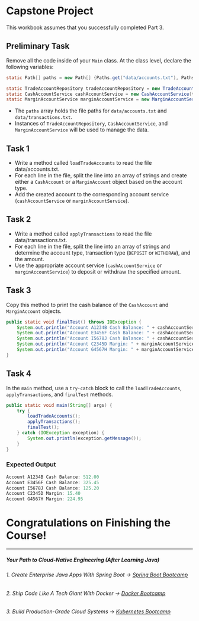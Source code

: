 # Capstone Project

This workbook assumes that you successfully completed Part 3.

## Preliminary Task
Remove all the code inside of your `Main` class. At the class level, declare the following variables:
```java
static Path[] paths = new Path[] {Paths.get("data/accounts.txt"), Paths.get("data/transactions.txt")};

static TradeAccountRepository tradeAccountRepository = new TradeAccountRepository();
static CashAccountService cashAccountService = new CashAccountService(tradeAccountRepository);
static MarginAccountService marginAccountService = new MarginAccountService(tradeAccountRepository);
```

- The `paths` array holds the file paths for `data/accounts.txt` and `data/transactions.txt`.
- Instances of `TradeAccountRepository`, `CashAccountService`, and `MarginAccountService` will be used to manage the data.


## Task 1
- Write a method called `loadTradeAccounts` to read the file data/accounts.txt. 
- For each line in the file, split the line into an array of strings and create either a `CashAccount` or a `MarginAccount` object based on the account type. 
- Add the created account to the corresponding account service (`cashAccountService` or `marginAccountService`).


## Task 2

- Write a method called `applyTransactions` to read the file data/transactions.txt. 
- For each line in the file, split the line into an array of strings and determine the account type, transaction type (`DEPOSIT` or `WITHDRAW`), and the amount. 
- Use the appropriate account service (`cashAccountService` or `marginAccountService`) to deposit or withdraw the specified amount.

## Task 3

Copy this method to print the cash balance of the `CashAccount` and `MarginAccount` objects.

```java
public static void finalTest() throws IOException {
    System.out.println("Account A1234B Cash Balance: " + cashAccountService.retrieveTradeAccount("A1234B").getCashBalance());
    System.out.println("Account E3456F Cash Balance: " + cashAccountService.retrieveTradeAccount("E3456F").getCashBalance());
    System.out.println("Account I5678J Cash Balance: " + cashAccountService.retrieveTradeAccount("I5678J").getCashBalance());
    System.out.println("Account C2345D Margin: " + marginAccountService.retrieveTradeAccount("C2345D").getMargin());
    System.out.println("Account G4567H Margin: " + marginAccountService.retrieveTradeAccount("G4567H").getMargin());
}
```

## Task 4

In the `main` method, use a `try-catch` block to call the `loadTradeAccounts`, `applyTransactions`, and `finalTest` methods.

```java
public static void main(String[] args) {
    try {
        loadTradeAccounts();
        applyTransactions();
        finalTest();
    } catch (IOException exception) {
        System.out.println(exception.getMessage());
    }
}
```

### Expected Output
```java
Account A1234B Cash Balance: 512.00
Account E3456F Cash Balance: 325.45
Account I5678J Cash Balance: 125.20
Account C2345D Margin: 15.40
Account G4567H Margin: 224.95
```

# Congratulations on Finishing the Course!

----------

##### Your Path to Cloud-Native Engineering (After Learning Java)
###### 1. Create Enterprise Java Apps With Spring Boot → [Spring Boot Bootcamp](https://www.udemy.com/course/the-complete-spring-boot-development-bootcamp/?couponCode=SPRING_BOOTCAMP)
###### 2. Ship Code Like A Tech Giant With Docker → [Docker Bootcamp](https://www.udemy.com/course/docker-bootcamp-conquer-docker-with-real-world-projects/?couponCode=DOCKER_BOOTCAMP)
###### 3. Build Production-Grade Cloud Systems → [Kubernetes Bootcamp](https://kubernetestraining.io/)